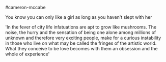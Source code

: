 #cameron-mccabe

You know you can only like a girl as long as you haven't slept with her

  

'In the fever of city life infatuations are apt to grow like mushrooms. The noise, the hurry and the sensation of being one alone among millions of unknown and therefore very exciting people, make for a curious instability in those who live on what may be called the fringes of the artistic world. What they conceive to be love becomes with them an obsession and the whole of experience'